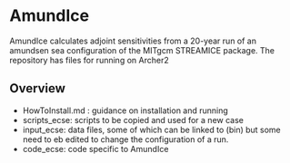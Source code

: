 # AmundIce
AmundIce calculates adjoint sensitivities from a 20-year run of an amundsen sea configuration of the MITgcm STREAMICE package.
The repository has files for running on Archer2

## Overview 
 - HowToInstall.md : guidance on installation and running
 - scripts_ecse: scripts to be copied and used for a new case
 - input_ecse: data files, some of which can be linked to (bin) but some need to eb edited to change the configuration of a run.
 - code_ecse: code specific to AmundIce
